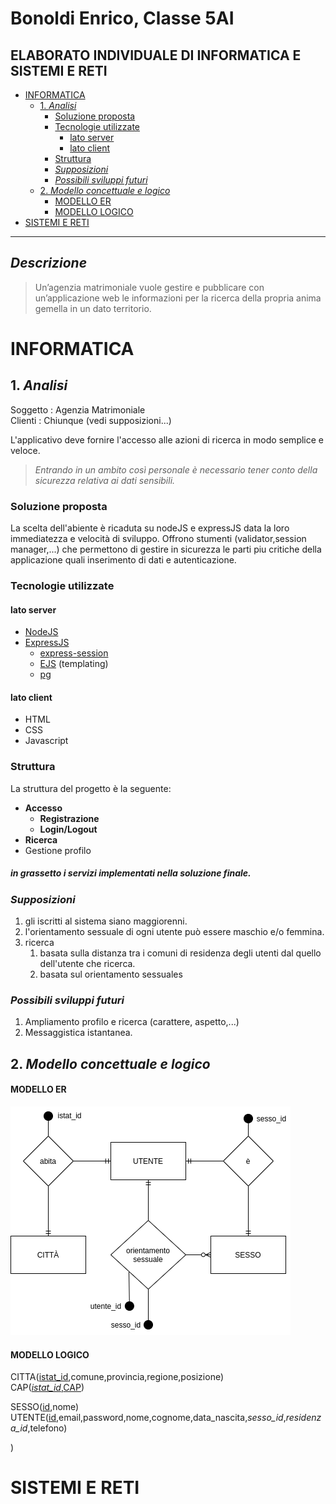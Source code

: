 # Bonoldi Enrico, Classe 5AI <!-- omit in toc -->

## ELABORATO INDIVIDUALE DI INFORMATICA E SISTEMI E RETI <!-- omit in toc -->


- [INFORMATICA](#informatica)
  - [1. *Analisi*](#1-analisi)
    - [Soluzione proposta](#soluzione-proposta)
    - [Tecnologie utilizzate](#tecnologie-utilizzate)
      - [lato server](#lato-server)
      - [lato client](#lato-client)
    - [Struttura](#struttura)
    - [*Supposizioni*](#supposizioni)
    - [*Possibili sviluppi futuri*](#possibili-sviluppi-futuri)
  - [2. *Modello concettuale e logico*](#2-modello-concettuale-e-logico)
      - [MODELLO ER](#modello-er)
      - [MODELLO LOGICO](#modello-logico)
- [SISTEMI E RETI](#sistemi-e-reti)



--- 
## *Descrizione* 
> Un’agenzia matrimoniale vuole gestire e pubblicare con un’applicazione web le informazioni per la
ricerca della propria anima gemella in un dato territorio.

# INFORMATICA

## 1. *Analisi*

Soggetto : Agenzia Matrimoniale  
Clienti : Chiunque (vedi supposizioni...)

L'applicativo deve fornire l'accesso alle azioni di ricerca in modo semplice e veloce.

> *Entrando in un ambito così personale è necessario tener conto della sicurezza relativa ai dati sensibili.*


### Soluzione proposta

La scelta dell'abiente è ricaduta su nodeJS e expressJS data la loro immediatezza e velocità di sviluppo.
Offrono stumenti (validator,session manager,...) che permettono di gestire in sicurezza le parti piu critiche della applicazione quali inserimento di dati e autenticazione.

###  Tecnologie utilizzate

#### lato server
- [NodeJS](https://nodejs.org/it/)
- [ExpressJS](https://expressjs.com/it/)
  - [express-session](https://www.npmjs.com/package/express-session)   
  - [EJS](https://ejs.co/) (templating) 
  - [pg](https://www.npmjs.com/package/pg)

#### lato client
- HTML
- CSS
- Javascript

### Struttura

La struttura del progetto è la seguente:
- **Accesso**
  - **Registrazione**
  - **Login/Logout**
- **Ricerca**
- Gestione profilo

##### in grassetto i servizi implementati nella soluzione finale. <!-- omit in toc -->

### *Supposizioni*

1. gli iscritti al sistema siano maggiorenni.
2. l'orientamento sessuale di ogni utente può essere maschio e/o femmina.
3. ricerca
   1.  basata sulla distanza tra i comuni di residenza degli utenti dal quello dell'utente che ricerca.
   2.  basata sul orientamento sessuales

### *Possibili sviluppi futuri*

1. Ampliamento profilo e ricerca (carattere, aspetto,...)
2. Messaggistica istantanea.

## 2. *Modello concettuale e logico*

#### MODELLO ER

![ER](ELABORATO.png)

#### MODELLO LOGICO

CITTA(<ins>istat_id</ins>,comune,provincia,regione,posizione)  
CAP(*<ins>istat_id</ins>*,<ins>CAP</ins>)  

SESSO(<ins>id</ins>,nome)
UTENTE(<ins>id</ins>,email,password,nome,cognome,data_nascita,*sesso_id*,*residenza_id*,telefono)

)

# SISTEMI E RETI 
